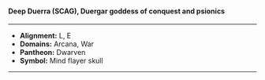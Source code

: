 #### Deep Duerra (SCAG), Duergar goddess of conquest and psionics
___

- **Alignment:** L, E
- **Domains:** Arcana, War
- **Pantheon:** Dwarven
- **Symbol:** Mind flayer skull
___
